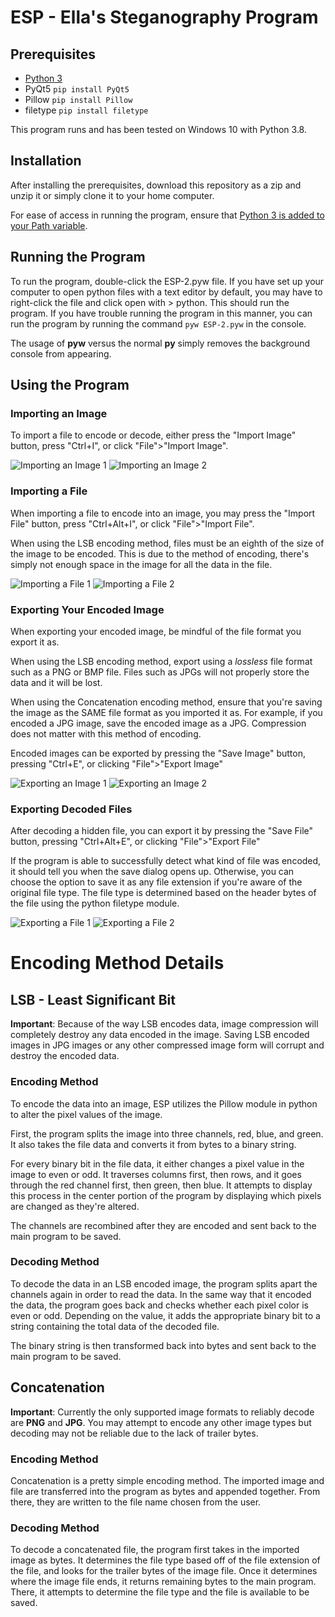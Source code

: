 # ESP - Ella's Steganography Program

## Prerequisites

- [Python 3](https://www.python.org/downloads/)
- PyQt5 `pip install PyQt5`
- Pillow `pip install Pillow`
- filetype `pip install filetype`

This program runs and has been tested on Windows 10 with Python 3.8.

## Installation

After installing the prerequisites, download this repository as a zip and unzip it or simply clone it to your home computer. 

For ease of access in running the program, ensure that [Python 3 is added to your Path variable](https://superuser.com/questions/143119/how-do-i-add-python-to-the-windows-path).

## Running the Program

To run the program, double-click the ESP-2.pyw file. If you have set up your computer to open python files with a text editor by default, you may have to right-click the file and click open with > python. This should run the program. If you have trouble running the program in this manner, you can run the program by running the command `pyw ESP-2.pyw` in the console.

The usage of **pyw** versus the normal **py** simply removes the background console from appearing. 

## Using the Program

### Importing an Image

To import a file to encode or decode, either press the "Import Image" button, press "Ctrl+I", or click "File">"Import Image". 

![Importing an Image 1](https://imgur.com/MawYeuA.png)
![Importing an Image 2](https://imgur.com/Hu9Cp2a.png)

### Importing a File

When importing a file to encode into an image, you may press the "Import File" button, press "Ctrl+Alt+I", or click "File">"Import File". 

When using the LSB encoding method, files must be an eighth of the size of the image to be encoded. This is due to the method of encoding, there's simply not enough space in the image for all the data in the file. 

![Importing a File 1](https://imgur.com/TMGMpPp.png)
![Importing a File 2](https://imgur.com/tJdnxNp.png)

### Exporting Your Encoded Image

When exporting your encoded image, be mindful of the file format you export it as.

When using the LSB encoding method, export using a *lossless* file format such as a PNG or BMP file. Files such as JPGs will not properly store the data and it will be lost. 

When using the Concatenation encoding method, ensure that you're saving the image as the SAME file format as you imported it as. For example, if you encoded a JPG image, save the encoded image as a JPG. Compression does not matter with this method of encoding. 

Encoded images can be exported by pressing the "Save Image" button, pressing "Ctrl+E", or clicking "File">"Export Image"

![Exporting an Image 1](https://imgur.com/pczG2xs.png)
![Exporting an Image 2](https://imgur.com/l1LvE91.png)

### Exporting Decoded Files

After decoding a hidden file, you can export it by pressing the "Save File" button, pressing "Ctrl+Alt+E", or clicking "File">"Export File"

If the program is able to successfully detect what kind of file was encoded, it should tell you when the save dialog opens up. Otherwise, you can choose the option to save it as any file extension if you're aware of the original file type. The file type is determined based on the header bytes of the file using the python filetype module. 

![Exporting a File 1](https://imgur.com/NkWa8DI.png)
![Exporting a File 2](https://imgur.com/5KO8qJY.png)

# Encoding Method Details

## LSB - Least Significant Bit

**Important**: Because of the way LSB encodes data, image compression will completely destroy any data encoded in the image. Saving LSB encoded images in JPG images or any other compressed image form will corrupt and destroy the encoded data.

### Encoding Method

To encode the data into an image, ESP utilizes the Pillow module in python to alter the pixel values of the image. 

First, the program splits the image into three channels, red, blue, and green. It also takes the file data and converts it from bytes to a binary string. 

For every binary bit in the file data, it either changes a pixel value in the image to even or odd. It traverses columns first, then rows, and it goes through the red channel first, then green, then blue. It attempts to display this process in the center portion of the program by displaying which pixels are changed as they're altered. 

The channels are recombined after they are encoded and sent back to the main program to be saved.

### Decoding Method

To decode the data in an LSB encoded image, the program splits apart the channels again in order to read the data. In the same way that it encoded the data, the program goes back and checks whether each pixel color is even or odd. Depending on the value, it adds the appropriate binary bit to a string containing the total data of the decoded file.

The binary string is then transformed back into bytes and sent back to the main program to be saved.

## Concatenation

**Important**: Currently the only supported image formats to reliably decode are **PNG** and **JPG**. You may attempt to encode any other image types but decoding may not be reliable due to the lack of trailer bytes. 

### Encoding Method

Concatenation is a pretty simple encoding method. The imported image and file are transferred into the program as bytes and appended together. From there, they are written to the file name chosen from the user. 

### Decoding Method

To decode a concatenated file, the program first takes in the imported image as bytes. It determines the file type based off of the file extension of the file, and looks for the trailer bytes of the image file. Once it determines where the image file ends, it returns remaining bytes to the main program. There, it attempts to determine the file type and the file is available to be saved. 
